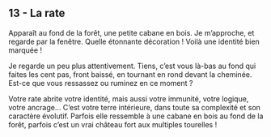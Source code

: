## 13 - La rate

Apparaît au fond de la forêt, une petite cabane en bois. Je m’approche, et regarde par la fenêtre. Quelle étonnante décoration ! Voilà une identité bien marquée !

Je regarde un peu plus attentivement. Tiens, c’est vous là-bas au fond qui faites les cent pas, front baissé, en tournant en rond devant la cheminée. Est-ce que vous ressassez ou ruminez en ce moment ?

Votre rate abrite votre identité, mais aussi votre immunité, votre logique, votre ancrage… C’est votre terre intérieure, dans toute sa complexité et son caractère évolutif. Parfois elle ressemble à une cabane en bois au fond de la forêt, parfois c’est un vrai château fort aux multiples tourelles !
